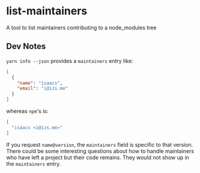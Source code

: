 # list-maintainers
A tool to list maintainers contributing to a node_modules tree

## Dev Notes
`yarn info --json` provides a `maintainers` entry like:

```json
[
  {
    "name": "isaacs",
    "email": "i@izs.me"
  }
]
```

whereas `npm`'s is:

```json
[
  "isaacs <i@izs.me>"
]
```

If you request `name@version`, the `maintainers` field is specific to that version. There could be some interesting questions about how to handle maintainers who have left a project but their code remains. They would not show up in the `maintainers` entry.
